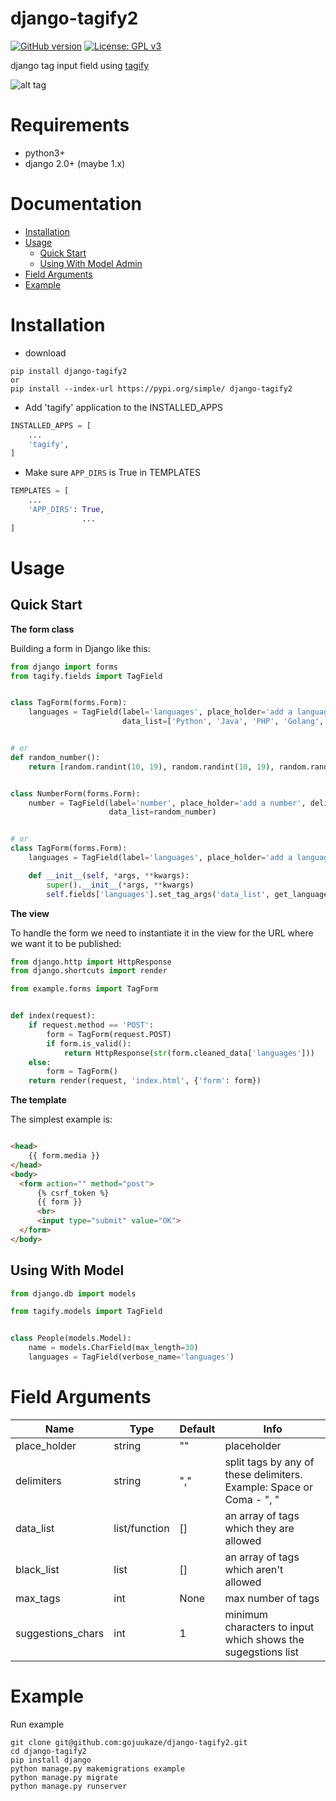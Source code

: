 # django-tagify2

[![GitHub version](https://img.shields.io/badge/version-1.0.4-blue.svg)](https://pypi.org/project/django-tagify2/)
[![License: GPL v3](https://img.shields.io/badge/License-GPL%20V3-blue.svg)](https://github.com/gojuukaze/django-tagify2/blob/master/LICENSE)

django tag input field using [tagify](https://github.com/yairEO/tagify)

![alt tag](https://github.com/gojuukaze/django-tagify2/blob/master/demo2.gif?raw=true)



# Requirements

* python3+
* django 2.0+ (maybe 1.x)

# Documentation

+ [Installation](#installation)
+ [Usage](#usage)
    - [Quick Start](#quick-start)
    - [Using With Model Admin](#using-with-model-admin)
+ [Field Arguments](#field-arguments)
+ [Example](#example)

# Installation

* download

```shell
pip install django-tagify2
or
pip install --index-url https://pypi.org/simple/ django-tagify2 
```

* Add 'tagify' application to the INSTALLED_APPS

```python
INSTALLED_APPS = [
    ...
    'tagify',
]
```

* Make sure `APP_DIRS` is True in TEMPLATES

```python
TEMPLATES = [
    ...
    'APP_DIRS': True,
                ...
]
```

# Usage

## Quick Start

**The form class**

Building a form in Django like this:

```python
from django import forms
from tagify.fields import TagField


class TagForm(forms.Form):
    languages = TagField(label='languages', place_holder='add a language', delimiters=' ',
                         data_list=['Python', 'Java', 'PHP', 'Golang', 'JavaScript'], initial='Python Golang')


# or 
def random_number():
    return [random.randint(10, 19), random.randint(10, 19), random.randint(10, 19), random.randint(10, 19), ]


class NumberForm(forms.Form):
    number = TagField(label='number', place_holder='add a number', delimiters=' ',
                      data_list=random_number)


# or 
class TagForm(forms.Form):
    languages = TagField(label='languages', place_holder='add a language', delimiters=' ', )

    def __init__(self, *args, **kwargs):
        super().__init__(*args, **kwargs)
        self.fields['languages'].set_tag_args('data_list', get_languages())


```

**The view**

To handle the form we need to instantiate it in the view for the URL where we want it to be published:

```python
from django.http import HttpResponse
from django.shortcuts import render

from example.forms import TagForm


def index(request):
    if request.method == 'POST':
        form = TagForm(request.POST)
        if form.is_valid():
            return HttpResponse(str(form.cleaned_data['languages']))
    else:
        form = TagForm()
    return render(request, 'index.html', {'form': form})


```

**The template**

The simplest example is:

```html

<head>
    {{ form.media }}
</head>
<body>
  <form action="" method="post">
      {% csrf_token %}
      {{ form }}
      <br>
      <input type="submit" value="OK">
  </form>
</body>

```

## Using With Model


```python
from django.db import models

from tagify.models import TagField


class People(models.Model):
    name = models.CharField(max_length=30)
    languages = TagField(verbose_name='languages')

```


# Field Arguments

Name                | Type       | Default     | Info
------------------- | ---------- | ----------- | --------------------------------------------------------------------------
place_holder        | string     | ""          | placeholder
delimiters          | string     | ","         | split tags by any of these delimiters. Example: Space or Coma - ", "
data_list           | list/function | []          | an array of tags which they are allowed
black_list          | list       | []          | an array of tags which aren't allowed
max_tags            | int        | None        | max number of tags
suggestions_chars   | int        | 1           | minimum characters to input which shows the sugegstions list

# Example

Run example

```shell
git clone git@github.com:gojuukaze/django-tagify2.git  
cd django-tagify2
pip install django
python manage.py makemigrations example 
python manage.py migrate   
python manage.py runserver 
```
